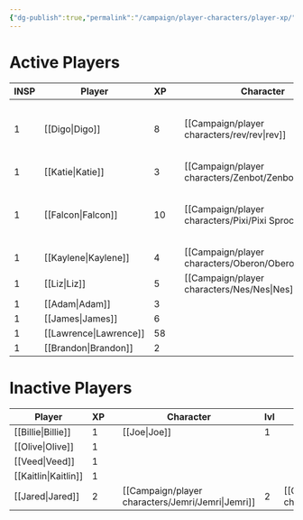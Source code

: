 ```yaml
---
{"dg-publish":true,"permalink":"/campaign/player-characters/player-xp/","tags":["gardenEntry"]}
---
```


# Active Players

| INSP | Player       | XP  |     | Character               | Lvl | Character         | Lvl | Character              | Lvl |
| ---- | ------------ | --- | --- | ----------------------- | --- | ----------------- | --- | ---------------------- | --- |
| 1    | [[Digo\|Digo]]     | 8   |     | [[Campaign/player characters/rev/rev\|rev]]                 | 4   | [[Campaign/player characters/The Eaten One/The Eaten One\|The Eaten One]] | 2   |                        |     |
| 1    | [[Katie\|Katie]]    | 3   |     | [[Campaign/player characters/Zenbot/Zenbot\|Zenbot]]              | 3   |                   |     |                        |     |
| 1    | [[Falcon\|Falcon]]   | 10  |     | [[Campaign/player characters/Pixi/Pixi Sprocket\|Pixi]] | 4   | [[Campaign/player characters/Dr. Rivers/Dr. Rivers\|Dr. Rivers]]    | 2   | [[Campaign/player characters/Birds on the Flame/Birds on the Flame\|Birds on the Flame]] | 2   |
| 1    | [[Kaylene\|Kaylene]]  | 4   |     | [[Campaign/player characters/Oberon/Oberon\|Oberon]]              | 4   |                   |     |                        |     |
| 1    | [[Liz\|Liz]]      | 5   |     | [[Campaign/player characters/Nes/Nes\|Nes]]                 | 3   |                   |     |                        |     |
| 1    | [[Adam\|Adam]]     | 3   |     |                         |     |                   |     |                        |     |
| 1    | [[James\|James]]    | 6   |     |                         |     |                   |     |                        |     |
| 1    | [[Lawrence\|Lawrence]] | 58  |     |                         |     |                   |     |                        |     |
| 1    | [[Brandon\|Brandon]]  | 2   |     |                         |     |                   |     |                        |     |
# Inactive Players

| Player      | XP  |     | Character | lvl | Character | lvl | Character | lvl |
| ----------- | --- | --- | --------- | --- | --------- | --- | --------- | --- |
| [[Billie\|Billie]]  | 1   |     | [[Joe\|Joe]]   | 1   |           |     |           |     |
| [[Olive\|Olive]]   | 1   |     |           |     |           |     |           |     |
| [[Veed\|Veed]]    | 1   |     |           |     |           |     |           |     |
| [[Kaitlin\|Kaitlin]] | 1   |     |           |     |           |     |           |     |
| [[Jared\|Jared]]   | 2   |     | [[Campaign/player characters/Jemri/Jemri\|Jemri]] | 2   | [[Campaign/player characters/K'zyn/K'zyn\|K'zyn]] | 3   |           |     |
